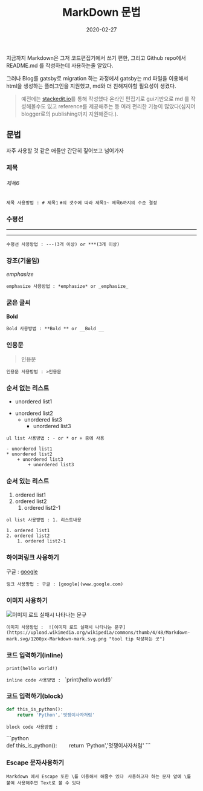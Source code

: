 ﻿---
title: "MarkDown 문법"
date: "2020-02-27"
category: ['CS','MarkDown']
draft : False
---

지금까지 Markdown은 그저 코드편집기에서 쓰기 편한, 그리고 Github repo에서 README.md 를 작성하는데 사용하는줄 알았다.

그러나 Blog를 gatsby로 migration 하는 과정에서
gatsby는 md 파일을 이용해서 html을 생성하는 플러그인을 지원했고, 
md와 더 친해져야할 필요성이 생겼다.

> 예전에는 [stackedit.io](https://stackedit.io/)를 통해 작성했다
> 온라인 편집기로 gui기반으로 md 를 작성해볼수도 있고 
> reference를 제공해주는 등 여러 편리한 기능이 많았다(심지어 blogger로의 publishing까지 지원해준다.).


## 문법 

자주 사용할 것 같은 애들만 간단히 짚어보고 넘어가자


### 제목

###### 제목6

`제목 사용방법 : # 제목1`
`#의 갯수에 따라 제목1~ 제목6까지의 수준 결정`


### 수평선

---
***

`수평선 사용방법 : ---(3개 이상) or ***(3개 이상)  `


### 강조(기울임)

*emphasize*

`emphasize 사용방법 : *emphasize* or _emphasize_` 


### 굵은 글씨

**Bold**

`Bold 사용방법 : **Bold ** or __Bold __`


### 인용문

>인용문

`인용문 사용방법 : >인용문 `

### 순서 없는 리스트

- unordered list1
* unordered list2
	+ unordered list3
		+ unordered list3 

```
ul list 사용방법 : - or * or + 중에 사용

- unordered list1
* unordered list2
	+ unordered list3
		+ unordered list3 
```

### 순서 있는 리스트

1. ordered list1
2. ordered list2
	1. ordered list2-1
	
```
ol list 사용방법 : 1. 리스트내용 

1. ordered list1
2. ordered list2
	1. ordered list2-1

```


### 하이퍼링크 사용하기

구글 : [google](www.google.com)

`링크 사용방법 : 구글 : [google](www.google.com)`


### 이미지 사용하기

![이미지 로드 실패시 나타나는 문구](https://upload.wikimedia.org/wikipedia/commons/thumb/4/48/Markdown-mark.svg/1200px-Markdown-mark.svg.png   "tool tip 작성하는 곳" )

`이미지 사용방법 :  ![이미지 로드 실패시 나타나는 문구](https://upload.wikimedia.org/wikipedia/commons/thumb/4/48/Markdown-mark.svg/1200px-Markdown-mark.svg.png "tool tip 작성하는 곳")`


### 코드 입력하기(inline)

`print(hello world!)` 

`inline code 사용방법 : ` \`print(hello world!)`
 

### 코드 입력하기(block)

```python
def this_is_python():
	return 'Python','멋쟁이사자처럼'
```
`block code 사용방법 : `

 \```python   
def this_is_python():
&nbsp;&nbsp;&nbsp;&nbsp;&nbsp;&nbsp; return 'Python','멋쟁이사자처럼'
\``` 


### Escape 문자사용하기

`Markdown 에서 Escape 또한 \를 이용해서 해줄수 있다 `
`사용하고자 하는 문자 앞에 \를 붙여 사용해주면 Text로 볼 수 있다`


